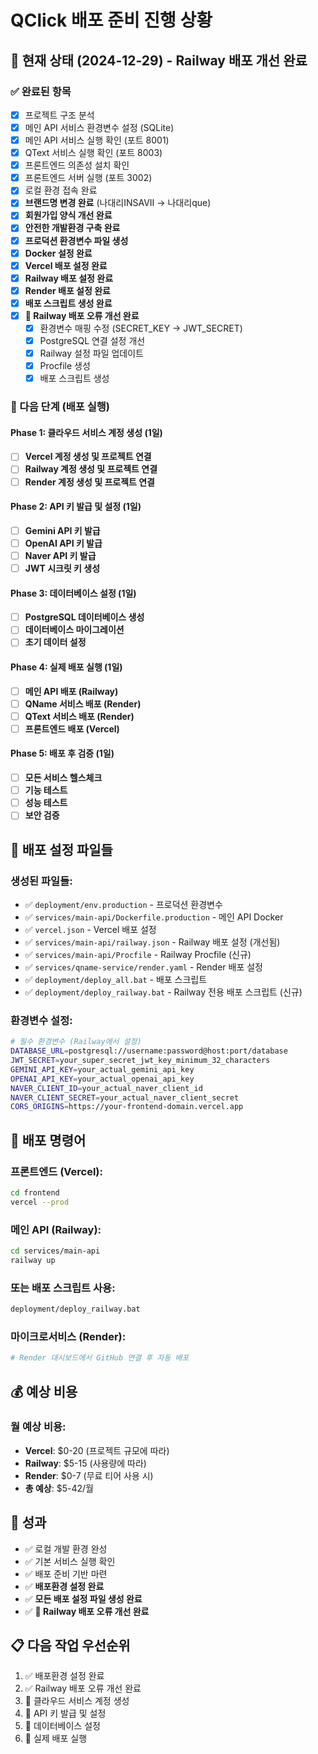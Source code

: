 # QClick 배포 준비 진행 상황

## 🎯 현재 상태 (2024-12-29) - Railway 배포 개선 완료

### ✅ 완료된 항목
- [x] 프로젝트 구조 분석
- [x] 메인 API 서비스 환경변수 설정 (SQLite)
- [x] 메인 API 서비스 실행 확인 (포트 8001)
- [x] QText 서비스 실행 확인 (포트 8003)
- [x] 프론트엔드 의존성 설치 확인
- [x] 프론트엔드 서버 실행 (포트 3002)
- [x] 로컬 환경 접속 완료
- [x] **브랜드명 변경 완료** (나대리INSAVII → 나대리que)
- [x] **회원가입 양식 개선 완료**
- [x] **안전한 개발환경 구축 완료**
- [x] **프로덕션 환경변수 파일 생성**
- [x] **Docker 설정 완료**
- [x] **Vercel 배포 설정 완료**
- [x] **Railway 배포 설정 완료**
- [x] **Render 배포 설정 완료**
- [x] **배포 스크립트 생성 완료**
- [x] **🚨 Railway 배포 오류 개선 완료**
  - [x] 환경변수 매핑 수정 (SECRET_KEY → JWT_SECRET)
  - [x] PostgreSQL 연결 설정 개선
  - [x] Railway 설정 파일 업데이트
  - [x] Procfile 생성
  - [x] 배포 스크립트 생성

### 🔄 다음 단계 (배포 실행)

#### Phase 1: 클라우드 서비스 계정 생성 (1일)
- [ ] **Vercel 계정 생성 및 프로젝트 연결**
- [ ] **Railway 계정 생성 및 프로젝트 연결**
- [ ] **Render 계정 생성 및 프로젝트 연결**

#### Phase 2: API 키 발급 및 설정 (1일)
- [ ] **Gemini API 키 발급**
- [ ] **OpenAI API 키 발급**
- [ ] **Naver API 키 발급**
- [ ] **JWT 시크릿 키 생성**

#### Phase 3: 데이터베이스 설정 (1일)
- [ ] **PostgreSQL 데이터베이스 생성**
- [ ] **데이터베이스 마이그레이션**
- [ ] **초기 데이터 설정**

#### Phase 4: 실제 배포 실행 (1일)
- [ ] **메인 API 배포 (Railway)**
- [ ] **QName 서비스 배포 (Render)**
- [ ] **QText 서비스 배포 (Render)**
- [ ] **프론트엔드 배포 (Vercel)**

#### Phase 5: 배포 후 검증 (1일)
- [ ] **모든 서비스 헬스체크**
- [ ] **기능 테스트**
- [ ] **성능 테스트**
- [ ] **보안 검증**

## 📝 배포 설정 파일들

### 생성된 파일들:
- ✅ `deployment/env.production` - 프로덕션 환경변수
- ✅ `services/main-api/Dockerfile.production` - 메인 API Docker
- ✅ `vercel.json` - Vercel 배포 설정
- ✅ `services/main-api/railway.json` - Railway 배포 설정 (개선됨)
- ✅ `services/main-api/Procfile` - Railway Procfile (신규)
- ✅ `services/qname-service/render.yaml` - Render 배포 설정
- ✅ `deployment/deploy_all.bat` - 배포 스크립트
- ✅ `deployment/deploy_railway.bat` - Railway 전용 배포 스크립트 (신규)

### 환경변수 설정:
```bash
# 필수 환경변수 (Railway에서 설정)
DATABASE_URL=postgresql://username:password@host:port/database
JWT_SECRET=your_super_secret_jwt_key_minimum_32_characters
GEMINI_API_KEY=your_actual_gemini_api_key
OPENAI_API_KEY=your_actual_openai_api_key
NAVER_CLIENT_ID=your_actual_naver_client_id
NAVER_CLIENT_SECRET=your_actual_naver_client_secret
CORS_ORIGINS=https://your-frontend-domain.vercel.app
```

## 🚀 배포 명령어

### 프론트엔드 (Vercel):
```bash
cd frontend
vercel --prod
```

### 메인 API (Railway):
```bash
cd services/main-api
railway up
```

### 또는 배포 스크립트 사용:
```bash
deployment/deploy_railway.bat
```

### 마이크로서비스 (Render):
```bash
# Render 대시보드에서 GitHub 연결 후 자동 배포
```

## 💰 예상 비용

### 월 예상 비용:
- **Vercel**: $0-20 (프로젝트 규모에 따라)
- **Railway**: $5-15 (사용량에 따라)
- **Render**: $0-7 (무료 티어 사용 시)
- **총 예상**: $5-42/월

## 🎉 성과
- ✅ 로컬 개발 환경 완성
- ✅ 기본 서비스 실행 확인
- ✅ 배포 준비 기반 마련
- ✅ **배포환경 설정 완료**
- ✅ **모든 배포 설정 파일 생성 완료**
- ✅ **🚨 Railway 배포 오류 개선 완료**

## 📋 다음 작업 우선순위
1. ✅ 배포환경 설정 완료
2. ✅ Railway 배포 오류 개선 완료
3. 🔄 클라우드 서비스 계정 생성
4. 🔄 API 키 발급 및 설정
5. 🔄 데이터베이스 설정
6. 🔄 실제 배포 실행 